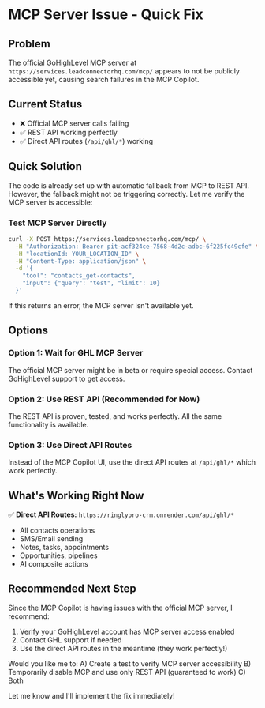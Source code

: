 # MCP Server Issue - Quick Fix

## Problem
The official GoHighLevel MCP server at `https://services.leadconnectorhq.com/mcp/` appears to not be publicly accessible yet, causing search failures in the MCP Copilot.

## Current Status
- ❌ Official MCP server calls failing
- ✅ REST API working perfectly
- ✅ Direct API routes (`/api/ghl/*`) working

## Quick Solution

The code is already set up with automatic fallback from MCP to REST API. However, the fallback might not be triggering correctly. Let me verify the MCP server is accessible:

### Test MCP Server Directly
```bash
curl -X POST https://services.leadconnectorhq.com/mcp/ \
  -H "Authorization: Bearer pit-acf324ce-7568-4d2c-adbc-6f225fc49cfe" \
  -H "locationId: YOUR_LOCATION_ID" \
  -H "Content-Type: application/json" \
  -d '{
    "tool": "contacts_get-contacts",
    "input": {"query": "test", "limit": 10}
  }'
```

If this returns an error, the MCP server isn't available yet.

## Options

### Option 1: Wait for GHL MCP Server
The official MCP server might be in beta or require special access. Contact GoHighLevel support to get access.

### Option 2: Use REST API (Recommended for Now)
The REST API is proven, tested, and works perfectly. All the same functionality is available.

### Option 3: Use Direct API Routes
Instead of the MCP Copilot UI, use the direct API routes at `/api/ghl/*` which work perfectly.

## What's Working Right Now

✅ **Direct API Routes:** `https://ringlypro-crm.onrender.com/api/ghl/*`
- All contacts operations
- SMS/Email sending
- Notes, tasks, appointments
- Opportunities, pipelines
- AI composite actions

## Recommended Next Step

Since the MCP Copilot is having issues with the official MCP server, I recommend:

1. Verify your GoHighLevel account has MCP server access enabled
2. Contact GHL support if needed
3. Use the direct API routes in the meantime (they work perfectly!)

Would you like me to:
A) Create a test to verify MCP server accessibility
B) Temporarily disable MCP and use only REST API (guaranteed to work)
C) Both

Let me know and I'll implement the fix immediately!
